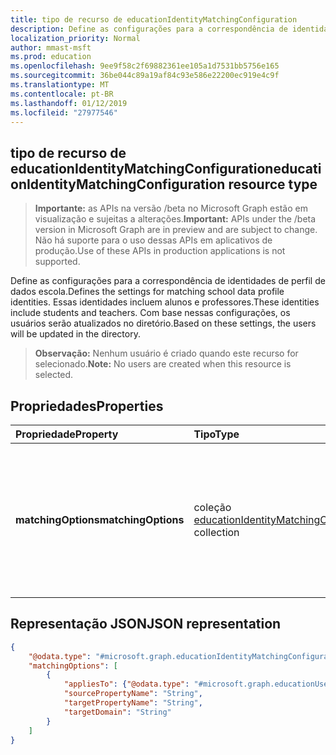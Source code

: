 ```yaml
---
title: tipo de recurso de educationIdentityMatchingConfiguration
description: Define as configurações para a correspondência de identidades de perfil de dados escola. Essas identidades incluem alunos e professores. Com base nessas configurações, os usuários serão atualizados no diretório.
localization_priority: Normal
author: mmast-msft
ms.prod: education
ms.openlocfilehash: 9ee9f58c2f69882361ee105a1d7531bb5756e165
ms.sourcegitcommit: 36be044c89a19af84c93e586e22200ec919e4c9f
ms.translationtype: MT
ms.contentlocale: pt-BR
ms.lasthandoff: 01/12/2019
ms.locfileid: "27977546"
---
```

## <a name="educationidentitymatchingconfiguration-resource-type"></a><span data-ttu-id="e154d-105">tipo de recurso de educationIdentityMatchingConfiguration</span><span class="sxs-lookup"><span data-stu-id="e154d-105">educationIdentityMatchingConfiguration resource type</span></span>

> <span data-ttu-id="e154d-106">**Importante:** as APIs na versão /beta no Microsoft Graph estão em visualização e sujeitas a alterações.</span><span class="sxs-lookup"><span data-stu-id="e154d-106">**Important:** APIs under the /beta version in Microsoft Graph are in preview and are subject to change.</span></span> <span data-ttu-id="e154d-107">Não há suporte para o uso dessas APIs em aplicativos de produção.</span><span class="sxs-lookup"><span data-stu-id="e154d-107">Use of these APIs in production applications is not supported.</span></span>

<span data-ttu-id="e154d-108">Define as configurações para a correspondência de identidades de perfil de dados escola.</span><span class="sxs-lookup"><span data-stu-id="e154d-108">Defines the settings for matching school data profile identities.</span></span> <span data-ttu-id="e154d-109">Essas identidades incluem alunos e professores.</span><span class="sxs-lookup"><span data-stu-id="e154d-109">These identities include students and teachers.</span></span> <span data-ttu-id="e154d-110">Com base nessas configurações, os usuários serão atualizados no diretório.</span><span class="sxs-lookup"><span data-stu-id="e154d-110">Based on these settings, the users will be updated in the directory.</span></span>

> <span data-ttu-id="e154d-111">**Observação:** Nenhum usuário é criado quando este recurso for selecionado.</span><span class="sxs-lookup"><span data-stu-id="e154d-111">**Note:** No users are created when this resource is selected.</span></span>

## <a name="properties"></a><span data-ttu-id="e154d-112">Propriedades</span><span class="sxs-lookup"><span data-stu-id="e154d-112">Properties</span></span>

| <span data-ttu-id="e154d-113">Propriedade</span><span class="sxs-lookup"><span data-stu-id="e154d-113">Property</span></span> | <span data-ttu-id="e154d-114">Tipo</span><span class="sxs-lookup"><span data-stu-id="e154d-114">Type</span></span> | <span data-ttu-id="e154d-115">Descrição</span><span class="sxs-lookup"><span data-stu-id="e154d-115">Description</span></span> |
|:-|:-|:-|
| <span data-ttu-id="e154d-116">**matchingOptions**</span><span class="sxs-lookup"><span data-stu-id="e154d-116">**matchingOptions**</span></span> | <span data-ttu-id="e154d-117">coleção [educationIdentityMatchingOptions](educationidentitymatchingoptions.md)</span><span class="sxs-lookup"><span data-stu-id="e154d-117">[educationIdentityMatchingOptions](educationidentitymatchingoptions.md) collection</span></span> | <span data-ttu-id="e154d-118">Mapeamento entre a conta de usuário e as opções utilizado para identificar exclusivamente o usuário a ser atualizado.</span><span class="sxs-lookup"><span data-stu-id="e154d-118">Mapping between the user account and the options to use to uniquely identify the user to update.</span></span> |

## <a name="json-representation"></a><span data-ttu-id="e154d-119">Representação JSON</span><span class="sxs-lookup"><span data-stu-id="e154d-119">JSON representation</span></span>
<!-- {
  "blockType": "resource",
  "optionalProperties": [

  ],
  "@odata.type": "#microsoft.graph.educationIdentityMatchingConfiguration"
}-->

```json
{
    "@odata.type": "#microsoft.graph.educationIdentityMatchingConfiguration",
    "matchingOptions": [
        {
            "appliesTo": {"@odata.type": "#microsoft.graph.educationUserRole"},
            "sourcePropertyName": "String",
            "targetPropertyName": "String",
            "targetDomain": "String"
        }
    ]
}
```
